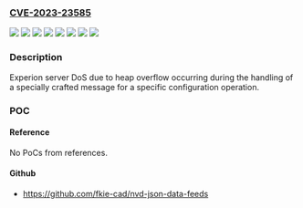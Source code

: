 ### [CVE-2023-23585](https://cve.mitre.org/cgi-bin/cvename.cgi?name=CVE-2023-23585)
![](https://img.shields.io/static/v1?label=Product&message=Direct%20Station&color=blue)
![](https://img.shields.io/static/v1?label=Product&message=Engineering%20Station&color=blue)
![](https://img.shields.io/static/v1?label=Product&message=Experion%20Server&color=blue)
![](https://img.shields.io/static/v1?label=Product&message=Experion%20Station&color=blue)
![](https://img.shields.io/static/v1?label=Version&message=501.1%3C%3D%20501.6HF8%20&color=brighgreen)
![](https://img.shields.io/static/v1?label=Version&message=510.1%3C%3D%20511.5TCU3%20&color=brighgreen)
![](https://img.shields.io/static/v1?label=Version&message=510.5%3C%3D%20511.5TCU3%20&color=brighgreen)
![](https://img.shields.io/static/v1?label=Vulnerability&message=CWE-787%20Out-of-bounds%20Write&color=brighgreen)

### Description

Experion server DoS due to heap overflow occurring during the handling of a specially crafted message for a specific configuration operation.

### POC

#### Reference
No PoCs from references.

#### Github
- https://github.com/fkie-cad/nvd-json-data-feeds

